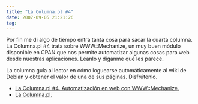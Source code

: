 ```yaml
---
title: "La Columna.pl #4"
date: 2007-09-05 21:21:26
tag: 
---
```

<p>Por fin me di algo de tiempo entra tanta cosa para sacar la cuarta columna. La Columna.pl #4 trata sobre WWW::Mechanize, un muy buen módulo disponible en CPAN que nos permite automatizar algunas cosas para web desde nuestras aplicaciones. Léanlo y díganme qué les parece.

La columna guía al lector en cómo loguearse automáticamente al wiki de Debian y obtener el valor de una de sus páginas. Disfrútenlo.
</p>
<ul>
<li><a href="http://www.damog.net/la-columnapl/automatizacion-en-web-con-wwwmechanize/">La Columna.pl #4. Automatización en web con WWW::Mechanize.</a></li>
<li><a href="http://www.damog.net/la-columnapl/">La Columna.pl.</a></li>
</ul>
